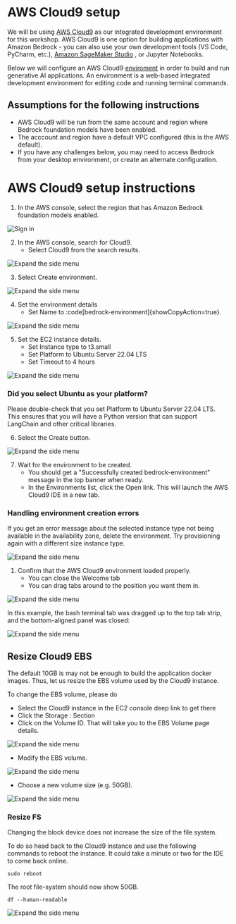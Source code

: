 # AWS Cloud9 setup

We will be using [AWS Cloud9](https://aws.amazon.com/cloud9/)  as our integrated development environment for this workshop. AWS Cloud9 is one option for building applications with Amazon Bedrock - you can also use your own development tools (VS Code, PyCharm, etc.), [Amazon SageMaker Studio](https://aws.amazon.com/sagemaker/studio/) , or Jupyter Notebooks.

Below we will configure an AWS Cloud9 [enviroment](https://docs.aws.amazon.com/cloud9/latest/user-guide/environments.html)  in order to build and run generative AI applications. An environment is a web-based integrated development environment for editing code and running terminal commands.

## Assumptions for the following instructions
- AWS Cloud9 will be run from the same account and region where Bedrock foundation models have been enabled.
- The acccount and region have a default VPC configured (this is the AWS default).
- If you have any challenges below, you may need to access Bedrock from your desktop environment, or create an alternate configuration.

# AWS Cloud9 setup instructions
1. In the AWS console, select the region that has Amazon Bedrock foundation models enabled.
 
![Sign in](/static/img/get-started/region-selection.png)

2. In the AWS console, search for Cloud9.
   - Select Cloud9 from the search results.
   
![Expand the side menu](/static/cloud9/search-cloud9.png)

3. Select Create environment.

![Expand the side menu](/static/cloud9/cloud9-welcome.png)

4. Set the environment details
   - Set Name to :code[bedrock-environment]{showCopyAction=true}.

![Expand the side menu](/static/cloud9/environment-details.png)

5. Set the EC2 instance details.
   - Set Instance type to t3.small
   - Set Platform to Ubuntu Server 22.04 LTS
   - Set Timeout to 4 hours

![Expand the side menu](/static/cloud9/cloud9-ubuntu-instance.png)


### Did you select Ubuntu as your platform?
Please double-check that you set Platform to Ubuntu Server 22.04 LTS. This ensures that you will have a Python version that can support LangChain and other critical libraries.

6. Select the Create button.

![Expand the side menu](/static/cloud9/create-button.png)

7. Wait for the environment to be created.
   - You should get a "Successfully created bedrock-environment" message in the top banner when ready.
   - In the Environments list, click the Open link. This will launch the AWS Cloud9 IDE in a new tab.


### Handling environment creation errors
If you get an error message about the selected instance type not being available in the availability zone, delete the environment. Try provisioning again with a different size instance type.


![Expand the side menu](/static/cloud9/cloud9-ready.png)

1. Confirm that the AWS Cloud9 environment loaded properly.
   - You can close the Welcome tab
   - You can drag tabs around to the position you want them in.    

![Expand the side menu](/static/cloud9/cloud9-ide.png)

In this example, the bash terminal tab was dragged up to the top tab strip, and the bottom-aligned panel was closed:

![Expand the side menu](/static/cloud9/cloud9-panels.png)

## Resize Cloud9 EBS
The default 10GB is may not be enough to build the application docker images. Thus, let us resize the EBS volume used by the Cloud9 instance.

To change the EBS volume, please do

- Select the Cloud9 instance in the EC2 console deep link to get there
- Click the Storage : Section
- Click on the Volume ID. That will take you to the EBS Volume page details.
 
 ![Expand the side menu](/static/cloud9/ec2.png)

- Modify the EBS volume.
 
 ![Expand the side menu](/static/cloud9/modify_volume.png)

- Choose a new volume size (e.g. 50GB).

![Expand the side menu](/static/cloud9/change_volume.png)

### Resize FS
Changing the block device does not increase the size of the file system.

To do so head back to the Cloud9 instance and use the following commands to reboot the instance. It could take a minute or two for the IDE to come back online.

```
sudo reboot
```

The root file-system should now show 50GB.

```
df --human-readable
```

![Expand the side menu](/static/cloud9/df.png)
